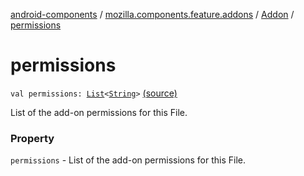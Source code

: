[android-components](../../index.md) / [mozilla.components.feature.addons](../index.md) / [Addon](index.md) / [permissions](./permissions.md)

# permissions

`val permissions: `[`List`](https://kotlinlang.org/api/latest/jvm/stdlib/kotlin.collections/-list/index.html)`<`[`String`](https://kotlinlang.org/api/latest/jvm/stdlib/kotlin/-string/index.html)`>` [(source)](https://github.com/mozilla-mobile/android-components/blob/master/components/feature/addons/src/main/java/mozilla/components/feature/addons/Addon.kt#L42)

List of the add-on permissions for this File.

### Property

`permissions` - List of the add-on permissions for this File.
